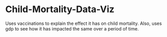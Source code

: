 # Child-Mortality-Data-Viz
Uses vaccinations to explain the effect it has on child mortality. Also, uses gdp to see how it has impacted the same over a period of time.
